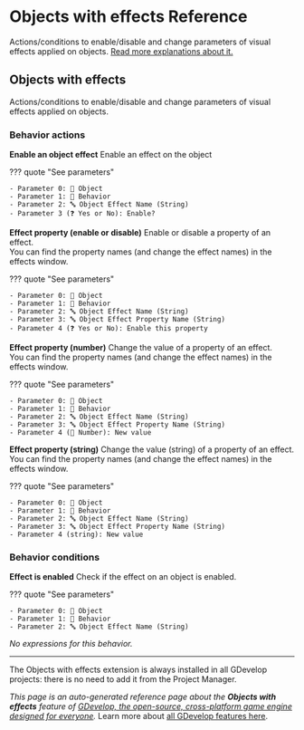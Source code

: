 # Objects with effects Reference

Actions/conditions to enable/disable and change parameters of visual effects applied on objects. [Read more explanations about it.](/gdevelop5/objects)



## Objects with effects 

Actions/conditions to enable/disable and change parameters of visual effects applied on objects. 

### Behavior actions

**Enable an object effect**
Enable an effect on the object

??? quote "See parameters"

    - Parameter 0: 👾 Object
    - Parameter 1: 🧩 Behavior
    - Parameter 2: 🔤 Object Effect Name (String)
    - Parameter 3 (❓ Yes or No): Enable?

**Effect property (enable or disable)**
Enable or disable a property of an effect.  
You can find the property names (and change the effect names) in the effects window.

??? quote "See parameters"

    - Parameter 0: 👾 Object
    - Parameter 1: 🧩 Behavior
    - Parameter 2: 🔤 Object Effect Name (String)
    - Parameter 3: 🔤 Object Effect Property Name (String)
    - Parameter 4 (❓ Yes or No): Enable this property

**Effect property (number)**
Change the value of a property of an effect.  
You can find the property names (and change the effect names) in the effects window.

??? quote "See parameters"

    - Parameter 0: 👾 Object
    - Parameter 1: 🧩 Behavior
    - Parameter 2: 🔤 Object Effect Name (String)
    - Parameter 3: 🔤 Object Effect Property Name (String)
    - Parameter 4 (🔢 Number): New value

**Effect property (string)**
Change the value (string) of a property of an effect.  
You can find the property names (and change the effect names) in the effects window.

??? quote "See parameters"

    - Parameter 0: 👾 Object
    - Parameter 1: 🧩 Behavior
    - Parameter 2: 🔤 Object Effect Name (String)
    - Parameter 3: 🔤 Object Effect Property Name (String)
    - Parameter 4 (string): New value

### Behavior conditions

**Effect is enabled**
Check if the effect on an object is enabled.

??? quote "See parameters"

    - Parameter 0: 👾 Object
    - Parameter 1: 🧩 Behavior
    - Parameter 2: 🔤 Object Effect Name (String)

_No expressions for this behavior._




---

The Objects with effects extension is always installed in all GDevelop projects: there is no need to add it from the Project Manager.

*This page is an auto-generated reference page about the **Objects with effects** feature of [GDevelop, the open-source, cross-platform game engine designed for everyone](https://gdevelop.io/).* Learn more about [all GDevelop features here](/gdevelop5/all-features).